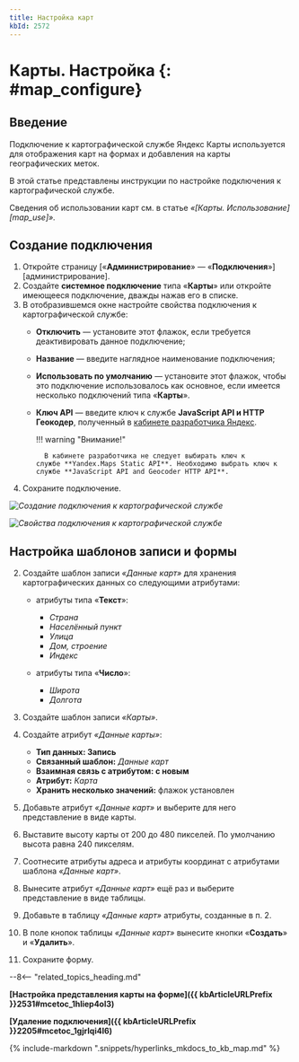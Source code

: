 ```yaml
---
title: Настройка карт
kbId: 2572
---
```


# Карты. Настройка {: #map_configure}

## Введение

Подключение к картографической службе Яндекс Карты используется для отображения карт на формах и добавления на карты географических меток.

В этой статье представлены инструкции по настройке подключения к картографической службе.

Сведения об использовании карт см. в статье _«[Карты. Использование][map_use]»._

## Создание подключения

1. Откройте страницу [«**Администрирование**» — «**Подключения**»][администрирование].
2. Создайте **системное подключение** типа «**Карты**» или откройте имеющееся подключение, дважды нажав его в списке.
3. В отобразившемся окне настройте свойства подключения к картографической службе:
    - **Отключить** — установите этот флажок, если требуется деактивировать данное подключение;
    - **Название** — введите наглядное наименование подключения;
    - **Использовать по умолчанию** — установите этот флажок, чтобы это подключение использовалось как основное, если имеется несколько подключений типа «**Карты**».
    - **Ключ API** — введите ключ к службе **JavaScript API и HTTP Геокодер**, полученный в [кабинете разработчика Яндекс](https://developer.tech.yandex.ru/services).

        !!! warning "Внимание!"

            В кабинете разработчика не следует выбирать ключ к службе **Yandex.Maps Static API**. Необходимо выбрать ключ к службе **JavaScript API and Geocoder HTTP API**.

4. Сохраните подключение.

_![Создание подключения к картографической службе](maps_connection_creation.png)_

_![Свойства подключения к картографической службе](maps_connection_properties.png)_

## Настройка шаблонов записи и формы

2. Создайте шаблон записи _«Данные карт»_ для хранения картографических данных со следующими атрибутами:

   - атрибуты типа «**Текст**»: 

       - _Страна_
       - _Населённый пункт_
       - _Улица_
       - _Дом, строение_
       - _Индекс_

   - атрибуты типа «**Число**»:

       - _Широта_
       - _Долгота_

3. Создайте шаблон записи _«Карты»_.
4. Создайте атрибут _«Данные карты»_:

    - **Тип данных: Запись**
    - **Связанный шаблон:** _Данные карт_
    - **Взаимная связь с атрибутом: с новым**
    - **Атрибут:** _Карта_
    - **Хранить несколько значений:** флажок установлен

5. Добавьте атрибут _«Данные карт»_ и выберите для него представление в виде карты.
6. Выставите высоту карты от 200 до 480 пикселей. По умолчанию высота равна 240 пикселям.
7. Соотнесите атрибуты адреса и атрибуты координат с атрибутами шаблона _«Данные карт»_.
8. Вынесите атрибут _«Данные карт»_ ещё раз и выберите представление в виде таблицы.
9. Добавьте в таблицу _«Данные карт»_ атрибуты, созданные в п. 2.
10. В поле кнопок таблицы _«Данные карт»_ вынесите кнопки «**Создать**» и «**Удалить**».
11. Сохраните форму.

--8<-- "related_topics_heading.md"

**[Настройка представления карты на форме]({{ kbArticleURLPrefix }}2531#mcetoc_1hliep4ol3)**

**[Удаление подключения]({{ kbArticleURLPrefix }}2205#mcetoc_1gjrlqi4l6)**

{%
include-markdown ".snippets/hyperlinks_mkdocs_to_kb_map.md"
%}
